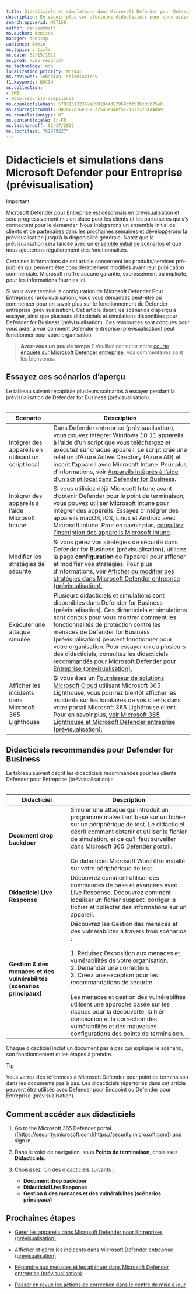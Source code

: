 ```yaml
---
title: Didacticiels et simulations dans Microsoft Defender pour Entreprise (prévisualisation)
description: En savoir plus sur plusieurs didacticiels pour vous aider à commencer à utiliser Defender pour Entreprise (aperçu)
search.appverid: MET150
author: denisebmsft
ms.author: deniseb
manager: dansimp
audience: Admin
ms.topic: article
ms.date: 02/15/2022
ms.prod: m365-security
ms.technology: mdb
localization_priority: Normal
ms.reviewer: inbadian, shlomiakirav
f1.keywords: NOCSH
ms.collection:
- SMB
- M365-security-compliance
ms.openlocfilehash: 570313132367ad591944d87959cff538cd5b75e8
ms.sourcegitcommit: 007822d16e332522546e948f5c216327254a4d49
ms.translationtype: MT
ms.contentlocale: fr-FR
ms.lasthandoff: 02/17/2022
ms.locfileid: "62879227"
---
```

# <a name="tutorials-and-simulations-in-microsoft-defender-for-business-preview"></a>Didacticiels et simulations dans Microsoft Defender pour Entreprise (prévisualisation)

> [!IMPORTANT]
> Microsoft Defender pour Entreprise est désormais en prévisualisation et sera progressivement mis en place pour les clients [](https://aka.ms/mdb-preview) et les partenaires qui s’y connectent pour le demander. Nous intégrerons un ensemble initial de clients et de partenaires dans les prochaines semaines et développerons la prévisualisation jusqu’à la disponibilité générale. Notez que la prévisualisation sera lancée avec un [ensemble initial de scénarios](#try-these-preview-scenarios) et que nous ajouterons régulièrement des fonctionnalités.
> 
> Certaines informations de cet article concernent les produits/services pré-publiés qui peuvent être considérablement modifiés avant leur publication commerciale. Microsoft n’offre aucune garantie, expressément ou implicite, pour les informations fournies ici. 

Si vous avez terminé la configuration de Microsoft Defender Pour Entreprises (prévisualisation), vous vous demandez peut-être où commencer pour en savoir plus sur le fonctionnement de Defender entreprise (prévisualisation). Cet article décrit les scénarios d’aperçu à essayer, ainsi que plusieurs didacticiels et simulations disponibles pour Defender for Business (prévisualisation). Ces ressources sont conçues pour vous aider à voir comment Defender entreprise (prévisualisation) peut fonctionner pour votre organisation.

>
> **Avez-vous un peu de temps ?**
> Veuillez consulter notre <a href="https://microsoft.qualtrics.com/jfe/form/SV_0JPjTPHGEWTQr4y" target="_blank">courte enquête sur Microsoft Defender entreprise</a>. Vos commentaires sont les bienvenus.
>

## <a name="try-these-preview-scenarios"></a>Essayez ces scénarios d’aperçu

Le tableau suivant récapitule plusieurs scénarios à essayer pendant la prévisualisation de Defender for Business (prévisualisation). 
<br/><br/>


| Scénario  | Description  |
|---------|---------|
| Intégrer des appareils en utilisant un script local     | Dans Defender entreprise (prévisualisation), vous pouvez intégrer Windows 10 11 appareils à l’aide d’un script que vous téléchargez et exécutez sur chaque appareil. Le script crée une relation d’Azure Active Directory (Azure AD) et inscrit l’appareil avec Microsoft Intune. Pour plus d’informations, voir [Appareils intégrés à l’aide d’un script local dans Defender for Business](mdb-onboard-devices.md#onboard-devices-using-a-local-script-in-defender-for-business).         |
| Intégrer des appareils à l’aide Microsoft Intune     | Si vous utilisiez déjà Microsoft Intune avant d’obtenir Defender pour le point de terminaison, vous pouvez utiliser Microsoft Intune pour intégrer des appareils. Essayez d’intégrer des appareils macOS, iOS, Linux et Android avec Microsoft Intune. Pour en savoir plus, [consultez l’inscription des appareils Microsoft Intune](/mem/intune/enrollment/device-enrollment).        |
| Modifier les stratégies de sécurité     | Si vous gérez vos stratégies de sécurité dans Defender for Business (prévisualisation), utilisez la page **configuration** de l’appareil pour afficher et modifier vos stratégies. Pour plus d’informations, voir [Afficher ou modifier des stratégies dans Microsoft Defender entreprise (prévisualisation).](mdb-view-edit-policies.md)        |
| Exécuter une attaque simulée   | Plusieurs didacticiels et simulations sont disponibles dans Defender for Business (prévisualisation). Ces didacticiels et simulations sont conçus pour vous montrer comment les fonctionnalités de protection contre les menaces de Defender for Business (prévisualisation) peuvent fonctionner pour votre organisation. Pour essayer un ou plusieurs des didacticiels, consultez les didacticiels [recommandés pour Microsoft Defender pour Entreprise (prévisualisation).](#recommended-tutorials-for-defender-for-business)         |
| Afficher les incidents dans Microsoft 365 Lighthouse     | Si vous êtes un [Fournisseur de solutions Microsoft Cloud](/partner-center/enrolling-in-the-csp-program) utilisant Microsoft 365 Lighthouse, vous pourrez bientôt afficher les incidents sur les locataires de vos clients dans votre portail Microsoft 365 Lighthouse client. Pour en savoir plus, [voir Microsoft 365 Lighthouse et Microsoft Defender entreprise (prévisualisation).](mdb-lighthouse-integration.md)       |


## <a name="recommended-tutorials-for-defender-for-business"></a>Didacticiels recommandés pour Defender for Business

Le tableau suivant décrit les didacticiels recommandés pour les clients Defender pour Entreprise (prévisualisation) :
<br/><br/>


| Didacticiel  | Description  |
|---------|---------|
| **Document drop backdoor**     | Simuler une attaque qui introduit un programme malveillant basé sur un fichier sur un périphérique de test. Le didacticiel décrit comment obtenir et utiliser le fichier de simulation, et ce qu’il faut surveiller dans Microsoft 365 Defender portail. <br/><br/>Ce didacticiel Microsoft Word être installé sur votre périphérique de test.   |
| **Didacticiel Live Response**     | Découvrez comment utiliser des commandes de base et avancées avec Live Response. Découvrez comment localiser un fichier suspect, corriger le fichier et collecter des informations sur un appareil.   |
| **Gestion & des menaces et des vulnérabilités (scénarios principaux)**     | Découvrez les Gestion des menaces et des vulnérabilités à travers trois scénarios : <br/><br/>1. Réduisez l’exposition aux menaces et vulnérabilités de votre organisation. <br/>2. Demander une correction. <br/>3. Créez une exception pour les recommandations de sécurité. <br/><br/> Les menaces et gestion des vulnérabilités utilisent une approche basée sur les risques pour la découverte, la hiér doncisation et la correction des vulnérabilités et des mauvaises configurations des points de terminaison.      |

Chaque didacticiel inclut un document pas à pas qui explique le scénario, son fonctionnement et les étapes à prendre.

> [!TIP]
> Vous verrez des références à Microsoft Defender pour point de terminaison dans les documents pas à pas. Les didacticiels répertoriés dans cet article peuvent être utilisés avec Defender pour Endpoint ou Defender pour Entreprise (prévisualisation).

## <a name="how-to-access-the-tutorials"></a>Comment accéder aux didacticiels

1. Go to the Microsoft 365 Defender portal ([https://security.microsoft.com](https://security.microsoft.com)) and sign in.

2. Dans le volet de navigation, sous **Points de terminaison**, choisissez **Didacticiels**.

3. Choisissez l’un des didacticiels suivants :

   - **Document drop backdoor**
   - **Didacticiel Live Response**
   - **Gestion & des menaces et des vulnérabilités (scénarios principaux)**

## <a name="next-steps"></a>Prochaines étapes

- [Gérer les appareils dans Microsoft Defender pour Entreprises (prévisualisation)](mdb-manage-devices.md)

- [Afficher et gérer les incidents dans Microsoft Defender entreprise (prévisualisation)](mdb-view-manage-incidents.md)

- [Répondre aux menaces et les atténuer dans Microsoft Defender entreprise (prévisualisation)](mdb-respond-mitigate-threats.md)

- [Passer en revue les actions de correction dans le centre de mise à jour](mdb-review-remediation-actions.md)